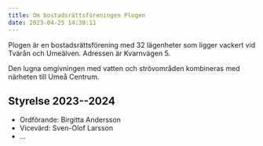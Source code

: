 ```yaml
---
title: Om bostadsrättsföreningen Plogen
date: 2023-04-25 14:39:11
---
```


Plogen är en bostadsrättsförening med 32 lägenheter som ligger vackert vid Tvärån och Umeälven. Adressen är Kvarnvägen 5.

Den lugna omgivningen med vatten och strövområden kombineras med närheten till Umeå Centrum.

## Styrelse 2023--2024

- Ordförande: Birgitta Andersson
- Vicevärd: Sven-Olof Larsson
- ...